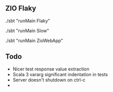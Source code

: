 ZIO Flaky
---------

./sbt "runMain Flaky"

./sbt "runMain Slow"

./sbt "runMain ZioWebApp"

## Todo

- Nicer test response value extraction
- Scala 3 vararg significant indentation in tests
- Server doesn't shutdown on ctrl-c
- 